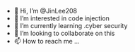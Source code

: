- 👋 Hi, I’m @JinLee208
- 👀 I’m interested in code injection
- 🌱 I’m currently learning .cyber security
- 💞️ I’m looking to collaborate on this
- 📫 How to reach me ...

<!---
JinLee208/JinLee208 is a ✨ special ✨ repository because its `README.md` (this file) appears on your GitHub profile.
You can click the Preview link to take a look at your changes.
--->
